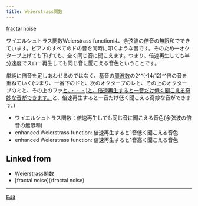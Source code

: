 ```yaml
---
title: Weierstrass関数
---
```

[fractal](/fractal) noise

[](/)

ワイエルシュトラス関数Weierstrass functionは、余弦波の倍音の無限和でできています。ピアノのすべてのドの音を同時に叩くような音です。そのため一オクターブ上げても下げても、全く同じ音に聞こえます。つまり、倍速再生しても半分速度でスロー再生しても同じ音に聞こえる音色ということです。



単純に倍音を足しあわせるのではなく、基音の[周波数](/周波数)の2^^(-14/12)^^倍の音を重ねていく(つまり、一番下のドと、次のオクターブのレと、その上のオクターブのミと、その上のファ[と、・・・)と、倍速再生すると一音だけ低く聞こえる奇妙な音ができます。](/と、・・・)と、倍速再生すると一音だけ低く聞こえる奇妙な音ができます。)



* [](http://theochem.chem.okayama-u.ac.jp/vitroid/Weierstrass関数/weierstrass12.wav) ワイエルシュトラス関数：倍速再生しても同じ音に聞こえる音色(余弦波の倍音の無限和)
* [](http://theochem.chem.okayama-u.ac.jp/vitroid/Weierstrass関数/weierstrass14.wav) enhanced Weierstrass function: 倍速再生すると1音低く聞こえる音色
* [](http://theochem.chem.okayama-u.ac.jp/vitroid/Weierstrass関数/weierstrass10.wav) enhanced Weierstrass function: 倍速再生すると1音高く聞こえる音色






## Linked from

* [Weierstrass関数](/Weierstrass関数)
* [fractal noise](/fractal noise)


----

[Edit](https://github.com/vitroid/vitroid.github.io/edit/master/MD/Weierstrass関数.md)

